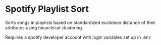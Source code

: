 # Spotify Playlist Sort
Sorts songs in playlists based on standardized euclidean distance of their attributes using hiearchical clustering.

Requires a spotify developer account with login variables set up in .env